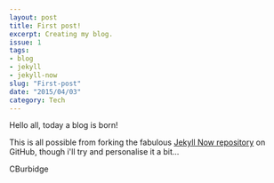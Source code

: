 ```yaml
---
layout: post
title: First post!
excerpt: Creating my blog.
issue: 1
tags:
- blog
- jekyll
- jekyll-now
slug: "First-post"
date: "2015/04/03"
category: Tech
---
```



Hello all, today a blog is born!

This is all possible from forking the fabulous [Jekyll Now repository](https://github.com/barryclark/jekyll-now) on GitHub, though i'll try and personalise it a bit...  

CBurbidge